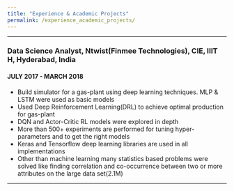 ```yaml
---
title: "Experience & Academic Projects"
permalink: /experience_academic_projects/
---
```


---
### Data Science Analyst, Ntwist(Finmee Technologies), CIE, IIIT H, Hyderabad, India  
#### JULY 2017 - MARCH 2018
* Build simulator for a gas-plant using deep learning techniques. MLP & LSTM were used as basic models
* Used Deep Reinforcement Learning(DRL) to achieve optimal production for gas-plant
* DQN and Actor-Critic RL models were explored in depth
* More than 500+ experiments are performed for tuning hyper-parameters and to get the right models
* Keras and Tensorflow deep learning libraries are used in all implementations
* Other than machine learning many statistics based problems were solved like finding correlation and co-occurrence between two or more attributes on the large data set(2.1M)

---
